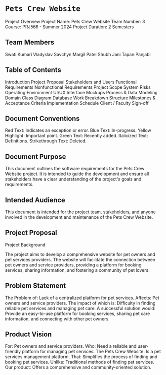 # `Pets Crew Website`

Project Overview
Project Name: Pets Crew Website
Team Number: 3
Course: PRJ566 - Summer 2024
Project Duration: 2 Semesters

## Team Members

Swati Kumari
Vladyslav Savchyn
Margil Patel
Shubh Jani
Tapan Panjabi

## Table of Contents

Introduction
Project Proposal
Stakeholders and Users
Functional Requirements
Nonfunctional Requirements
Project Scope
System Risks
Operating Environment
UI/UX Interface Mockups
Process & Data Modeling
Domain Class Diagram
Database
Work Breakdown Structure
Milestones & Acceptance Criteria
Implementation Schedule
Client / Faculty Sign-off

## Document Conventions
Red Text: Indicates an exception or error.
Blue Text: In-progress.
Yellow Highlight: Important point.
Green Text: Recently added.
Italicized Text: Definitions.
Strikethrough Text: Deleted.

## Document Purpose

This document outlines the software requirements for the Pets Crew Website project. It is intended to guide the development and ensure all stakeholders have a clear understanding of the project's goals and requirements.

## Intended Audience

This document is intended for the project team, stakeholders, and anyone involved in the development and maintenance of the Pets Crew Website.

## Project Proposal

Project Background

The project aims to develop a comprehensive website for pet owners and pet services providers. The website will facilitate the connection between pet owners and service providers, providing a platform for booking services, sharing information, and fostering a community of pet lovers.

## Problem Statement
The Problem of: Lack of a centralized platform for pet services.
Affects: Pet owners and service providers.
The impact of which is: Difficulty in finding reliable pet services and managing pet care.
A successful solution would: Provide an easy-to-use platform for booking services, sharing pet care information, and connecting with other pet owners.

## Product Vision

For: Pet owners and service providers.
Who: Need a reliable and user-friendly platform for managing pet services.
The Pets Crew Website: Is a pet services management platform.
That: Simplifies the process of finding and booking pet services.
Unlike: Traditional methods of finding pet services.
Our product: Offers a comprehensive and community-oriented solution.
